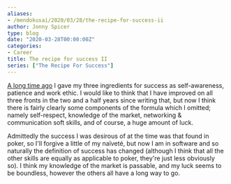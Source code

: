 ```yaml
---
aliases:
- /mendokusai/2020/03/28/the-recipe-for-success-ii
author: Jonny Spicer
type: blog
date: "2020-03-28T00:00:00Z"
categories:
- Career
title: The recipe for success II
series: ["The Recipe For Success"]
---
```

[A long time ago](/blog/the-recipe-for-success) I gave my three ingredients for success as
self-awareness, patience and work ethic. I would like to think that I have improved on all three fronts in
the two and a half years since writing that, but now I think there is fairly clearly some components of the
formula which I omitted; namely self-respect, knowledge of the market, networking & communication soft skills,
and of course, a huge amount of luck.

Admittedly the success I was desirous of at the time was that found in poker, so I'll forgive a little of my
naïveté, but now I am in software and so naturally the definition of success has changed (although I think
that all the other skills are equally as applicable to poker, they're just less obviously so). I think my
knowledge of the market is passable, and my luck seems to be boundless, however the others all have a long
way to go.
